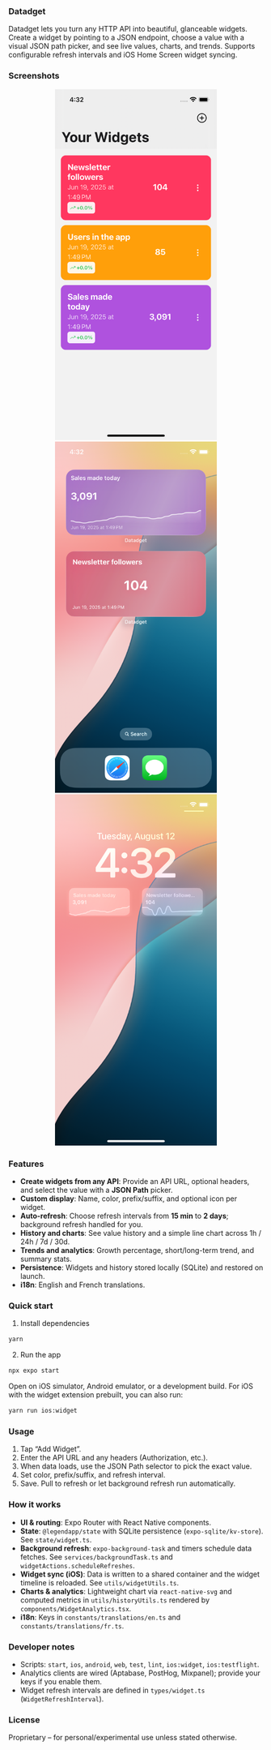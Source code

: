 ### Datadget

Datadget lets you turn any HTTP API into beautiful, glanceable widgets. Create a widget by pointing to a JSON endpoint, choose a value with a visual JSON path picker, and see live values, charts, and trends. Supports configurable refresh intervals and iOS Home Screen widget syncing.

### Screenshots

<div align="center">
  <img src="assets/images/simulator-screen-1.png" alt="Widgets" width="320" />
  <img src="assets/images/simulator-screen-2.png" alt="Homescreen widgets" width="320" />
  <img src="assets/images/simulator-screen-3.png" alt="Lockscreen widgets" width="320" />
</div>

### Features

- **Create widgets from any API**: Provide an API URL, optional headers, and select the value with a **JSON Path** picker.
- **Custom display**: Name, color, prefix/suffix, and optional icon per widget.
- **Auto-refresh**: Choose refresh intervals from **15 min** to **2 days**; background refresh handled for you.
- **History and charts**: See value history and a simple line chart across 1h / 24h / 7d / 30d.
- **Trends and analytics**: Growth percentage, short/long-term trend, and summary stats.
- **Persistence**: Widgets and history stored locally (SQLite) and restored on launch.
- **i18n**: English and French translations.

### Quick start

1. Install dependencies

```bash
yarn
```

2. Run the app

```bash
npx expo start
```

Open on iOS simulator, Android emulator, or a development build. For iOS with the widget extension prebuilt, you can also run:

```bash
yarn run ios:widget
```

### Usage

1. Tap “Add Widget”.
2. Enter the API URL and any headers (Authorization, etc.).
3. When data loads, use the JSON Path selector to pick the exact value.
4. Set color, prefix/suffix, and refresh interval.
5. Save. Pull to refresh or let background refresh run automatically.

### How it works

- **UI & routing**: Expo Router with React Native components.
- **State**: `@legendapp/state` with SQLite persistence (`expo-sqlite/kv-store`). See `state/widget.ts`.
- **Background refresh**: `expo-background-task` and timers schedule data fetches. See `services/backgroundTask.ts` and `widgetActions.scheduleRefreshes`.
- **Widget sync (iOS)**: Data is written to a shared container and the widget timeline is reloaded. See `utils/widgetUtils.ts`.
- **Charts & analytics**: Lightweight chart via `react-native-svg` and computed metrics in `utils/historyUtils.ts` rendered by `components/WidgetAnalytics.tsx`.
- **i18n**: Keys in `constants/translations/en.ts` and `constants/translations/fr.ts`.

### Developer notes

- Scripts: `start`, `ios`, `android`, `web`, `test`, `lint`, `ios:widget`, `ios:testflight`.
- Analytics clients are wired (Aptabase, PostHog, Mixpanel); provide your keys if you enable them.
- Widget refresh intervals are defined in `types/widget.ts` (`WidgetRefreshInterval`).

### License

Proprietary – for personal/experimental use unless stated otherwise.
